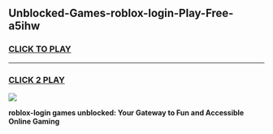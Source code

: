 
## Unblocked-Games-roblox-login-Play-Free-a5ihw
<h3>
<a href="https://premium76.site?title=roblox-login&ref=10A">CLICK TO PLAY</a></h3>
<hr>

<h3>
<a href="https://premium76.site?title=roblox-login&ref=10A">CLICK 2 PLAY</a>
  
</h3>

<a href="https://premium76.site?title=roblox-login&ref=10A"><img src="https://clearcache.store/games.png"></a>


**roblox-login games unblocked: Your Gateway to Fun and Accessible Online Gaming**
